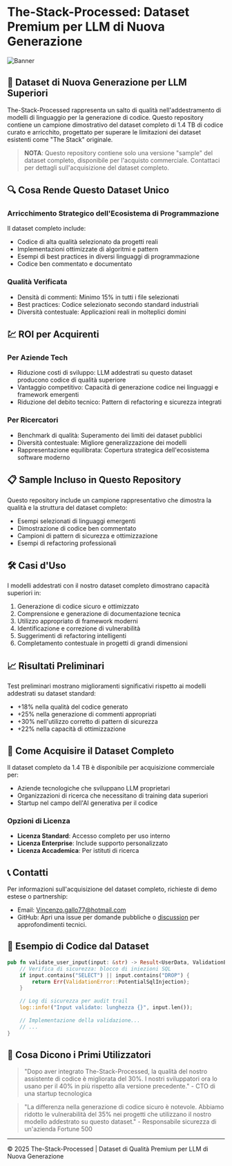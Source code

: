 # The-Stack-Processed: Dataset Premium per LLM di Nuova Generazione

![Banner](https://via.placeholder.com/1200x300/0366d6/FFFFFF/?text=The-Stack-Processed)

## 🚀 Dataset di Nuova Generazione per LLM Superiori

The-Stack-Processed rappresenta un salto di qualità nell'addestramento di modelli di linguaggio per la generazione di codice. Questo repository contiene un campione dimostrativo del dataset completo di 1.4 TB di codice curato e arricchito, progettato per superare le limitazioni dei dataset esistenti come "The Stack" originale.

> **NOTA**: Questo repository contiene solo una versione "sample" del dataset completo, disponibile per l'acquisto commerciale. Contattaci per dettagli sull'acquisizione del dataset completo.

## 🔍 Cosa Rende Questo Dataset Unico

### Arricchimento Strategico dell'Ecosistema di Programmazione
Il dataset completo include:
- Codice di alta qualità selezionato da progetti reali
- Implementazioni ottimizzate di algoritmi e pattern
- Esempi di best practices in diversi linguaggi di programmazione
- Codice ben commentato e documentato

### Qualità Verificata
- Densità di commenti: Minimo 15% in tutti i file selezionati
- Best practices: Codice selezionato secondo standard industriali
- Diversità contestuale: Applicazioni reali in molteplici domini

## 💹 ROI per Acquirenti

### Per Aziende Tech
- Riduzione costi di sviluppo: LLM addestrati su questo dataset producono codice di qualità superiore
- Vantaggio competitivo: Capacità di generazione codice nei linguaggi e framework emergenti
- Riduzione del debito tecnico: Pattern di refactoring e sicurezza integrati

### Per Ricercatori
- Benchmark di qualità: Superamento dei limiti dei dataset pubblici
- Diversità contestuale: Migliore generalizzazione dei modelli
- Rappresentazione equilibrata: Copertura strategica dell'ecosistema software moderno

## 📋 Sample Incluso in Questo Repository
Questo repository include un campione rappresentativo che dimostra la qualità e la struttura del dataset completo:
- Esempi selezionati di linguaggi emergenti
- Dimostrazione di codice ben commentato
- Campioni di pattern di sicurezza e ottimizzazione
- Esempi di refactoring professionali

## 🛠️ Casi d'Uso
I modelli addestrati con il nostro dataset completo dimostrano capacità superiori in:
1. Generazione di codice sicuro e ottimizzato
2. Comprensione e generazione di documentazione tecnica
3. Utilizzo appropriato di framework moderni
4. Identificazione e correzione di vulnerabilità
5. Suggerimenti di refactoring intelligenti
6. Completamento contestuale in progetti di grandi dimensioni

## 📈 Risultati Preliminari
Test preliminari mostrano miglioramenti significativi rispetto ai modelli addestrati su dataset standard:
- +18% nella qualità del codice generato
- +25% nella generazione di commenti appropriati
- +30% nell'utilizzo corretto di pattern di sicurezza
- +22% nella capacità di ottimizzazione

## 💼 Come Acquisire il Dataset Completo
Il dataset completo da 1.4 TB è disponibile per acquisizione commerciale per:
- Aziende tecnologiche che sviluppano LLM proprietari
- Organizzazioni di ricerca che necessitano di training data superiori
- Startup nel campo dell'AI generativa per il codice

### Opzioni di Licenza
- **Licenza Standard**: Accesso completo per uso interno
- **Licenza Enterprise**: Include supporto personalizzato
- **Licenza Accademica**: Per istituti di ricerca

## 📞 Contatti
Per informazioni sull'acquisizione del dataset completo, richieste di demo estese o partnership:
- Email: [Vincenzo.gallo77@hotmail.com](mailto:Vincenzo.gallo77@hotmail.com)
- GitHub: Apri una issue per domande pubbliche o [discussion](https://github.com/vinsblack/The-Stach-Processed/discussions) per approfondimenti tecnici.

## 🧪 Esempio di Codice dal Dataset

```rust
pub fn validate_user_input(input: &str) -> Result<UserData, ValidationError> {
    // Verifica di sicurezza: blocco di iniezioni SQL
    if input.contains("SELECT") || input.contains("DROP") {
        return Err(ValidationError::PotentialSqlInjection);
    }
    
    // Log di sicurezza per audit trail
    log::info!("Input validato: lunghezza {}", input.len());
    
    // Implementazione della validazione...
    // ...
}
```

## 💬 Cosa Dicono i Primi Utilizzatori

> "Dopo aver integrato The-Stack-Processed, la qualità del nostro assistente di codice è migliorata del 30%. I nostri sviluppatori ora lo usano per il 40% in più rispetto alla versione precedente." - CTO di una startup tecnologica

> "La differenza nella generazione di codice sicuro è notevole. Abbiamo ridotto le vulnerabilità del 35% nei progetti che utilizzano il nostro modello addestrato su questo dataset." - Responsabile sicurezza di un'azienda Fortune 500

---

© 2025 The-Stack-Processed | Dataset di Qualità Premium per LLM di Nuova Generazione
